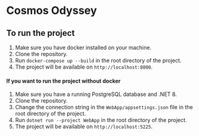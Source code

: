 # Cosmos Odyssey

## To run the project
1. Make sure you have docker installed on your machine.
2. Clone the repository.
3. Run `docker-compose up --build` in the root directory of the project.
4. The project will be available on `http://localhost:8000`.

#### If you want to run the project without docker
1. Make sure you have a running PostgreSQL database and .NET 8.
2. Clone the repository.
3. Change the connection string in the `WebApp/appsettings.json` file in the root directory of the project.
4. Run `dotnet run --project WebApp` in the root directory of the project.
5. The project will be available on `http://localhost:5225`.
